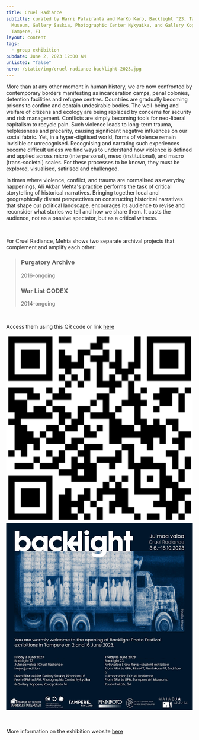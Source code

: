 ```yaml
---
title: Cruel Radiance
subtitle: curated by Harri Palviranta and MarKo Karo, Backlight '23, Tampere Art
  Museum, Gallery Saskia, Photographic Center Nykyaika, and Gallery Koppelo,
  Tampere, FI
layout: content
tags:
  - group exhibition
pubdate: June 2, 2023 12:00 AM
unlisted: "false"
hero: /static/img/cruel-radiance-backlight-2023.jpg
---
```

More than at any other moment in human history, we are now confronted by contemporary borders manifesting as incarceration camps, penal colonies, detention facilities and refugee centres. Countries are gradually becoming prisons to confine and contain undesirable bodies. The well-being and welfare of citizens and ecology are being replaced by concerns for security and risk management. Conflicts are simply becoming tools for neo-liberal capitalism to recycle pain. Such violence leads to long-term trauma, helplessness and precarity, causing significant negative influences on our social fabric. Yet, in a hyper-digitised world, forms of violence remain invisible or unrecognised. Recognising and narrating such experiences become difficult unless we find ways to understand how violence is defined and applied across micro (interpersonal), meso (institutional), and macro (trans-societal) scales. For these processes to be known, they must be explored, visualised, satirised and challenged. 

In times where violence, conflict, and trauma are normalised as everyday happenings, Ali Akbar Mehta's practice performs the task of critical storytelling of historical narratives. Bringing together local and geographically distant perspectives on constructing historical narratives that shape our political landscape, encourages its audience to revise and reconsider what stories we tell and how we share them. It casts the audience, not as a passive spectator, but as a critical witness. 

<br/>

For Cruel Radiance, Mehta shows two separate archival projects that complement and amplify each other:

> ### Purgatory Archive  
>
> 2016-ongoing
>
> ### War List CODEX
>
> 2014-ongoing

<br/>

Access them using this QR code or link [here](https://cruelradiance.aliakbarmehta.com/)

![](/static/img/purgatory-edit-qr-code-for-cruel-radiance-2023.png)
![](/static/img/cruel-radiance-backlight-2023.jpg)

<br/>

More information on the exhibition website [here](https://backlight.fi/backlight-2023/)